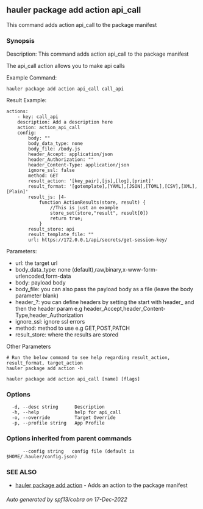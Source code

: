 ## hauler package add action api_call

This command adds action api_call to the package manifest

### Synopsis


Description:
This command adds action api_call to the package manifest

The api_call action allows you to make api calls

Example Command:
```
hauler package add action api_call call_api
```
Result Example:
```
actions:
	- key: call_api
	description: Add a description here
	action: action_api_call
	config:
		body: ""
		body_data_type: none
		body_file: /body.js
		header_Accept: application/json
		header_Authorization: ""
		header_Content-Type: application/json
		ignore_ssl: false
		method: GET
		result_action: '[key_pair],[js],[log],[print]'
		result_format: '[gotemplate],[YAML],[JSON],[TOML],[CSV],[XML],[Plain]'
		result_js: |4-
			function ActionResults(store, result) {
				//This is just an example
				store_set(store,"result", result[0])
				return true;
			}
		result_store: api
		result_template_file: ""
		url: https://172.0.0.1/api/secrets/get-session-key/
```
Parameters:
- url: the target url
- body_data_type: none (default),raw,binary,x-www-form-urlencoded,form-data
- body: payload body
- body_file: you can also pass the payload body as a file (leave the body parameter blank)
- header_?: you can define headers by setting the start with header_ and then the header param e.g header_Accept,header_Content-Type,header_Authorization
- ignore_ssl: ignore ssl errors
- method: method to use e.g GET,POST,PATCH
- result_store: where the results are stored


Other Parameters
```
# Run the below command to see help regarding result_action, result_format, target_action
hauler package add action -h
```



```
hauler package add action api_call [name] [flags]
```

### Options

```
  -d, --desc string      Description
  -h, --help             help for api_call
  -o, --override         Target Override
  -p, --profile string   App Profile
```

### Options inherited from parent commands

```
      --config string   config file (default is $HOME/.hauler/config.json)
```

### SEE ALSO

* [hauler package add action](hauler_package_add_action.md)	 - Adds an action to the package manifest

###### Auto generated by spf13/cobra on 17-Dec-2022
